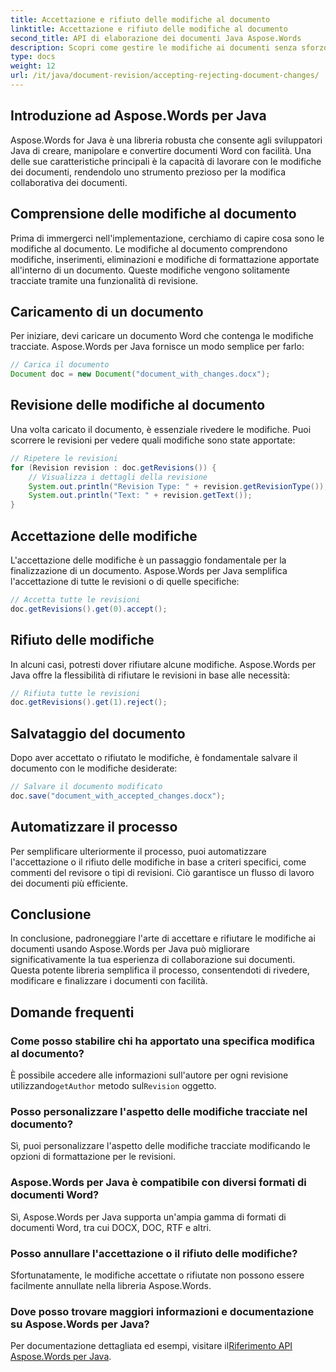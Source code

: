 ```yaml
---
title: Accettazione e rifiuto delle modifiche al documento
linktitle: Accettazione e rifiuto delle modifiche al documento
second_title: API di elaborazione dei documenti Java Aspose.Words
description: Scopri come gestire le modifiche ai documenti senza sforzo con Aspose.Words per Java. Accetta e rifiuta le revisioni senza problemi.
type: docs
weight: 12
url: /it/java/document-revision/accepting-rejecting-document-changes/
---
```


## Introduzione ad Aspose.Words per Java

Aspose.Words for Java è una libreria robusta che consente agli sviluppatori Java di creare, manipolare e convertire documenti Word con facilità. Una delle sue caratteristiche principali è la capacità di lavorare con le modifiche dei documenti, rendendolo uno strumento prezioso per la modifica collaborativa dei documenti.

## Comprensione delle modifiche al documento

Prima di immergerci nell'implementazione, cerchiamo di capire cosa sono le modifiche al documento. Le modifiche al documento comprendono modifiche, inserimenti, eliminazioni e modifiche di formattazione apportate all'interno di un documento. Queste modifiche vengono solitamente tracciate tramite una funzionalità di revisione.

## Caricamento di un documento

Per iniziare, devi caricare un documento Word che contenga le modifiche tracciate. Aspose.Words per Java fornisce un modo semplice per farlo:

```java
// Carica il documento
Document doc = new Document("document_with_changes.docx");
```

## Revisione delle modifiche al documento

Una volta caricato il documento, è essenziale rivedere le modifiche. Puoi scorrere le revisioni per vedere quali modifiche sono state apportate:

```java
// Ripetere le revisioni
for (Revision revision : doc.getRevisions()) {
    // Visualizza i dettagli della revisione
    System.out.println("Revision Type: " + revision.getRevisionType());
    System.out.println("Text: " + revision.getText());
}
```

## Accettazione delle modifiche

L'accettazione delle modifiche è un passaggio fondamentale per la finalizzazione di un documento. Aspose.Words per Java semplifica l'accettazione di tutte le revisioni o di quelle specifiche:

```java
// Accetta tutte le revisioni
doc.getRevisions().get(0).accept();
```

## Rifiuto delle modifiche

In alcuni casi, potresti dover rifiutare alcune modifiche. Aspose.Words per Java offre la flessibilità di rifiutare le revisioni in base alle necessità:

```java
// Rifiuta tutte le revisioni
doc.getRevisions().get(1).reject();
```

## Salvataggio del documento

Dopo aver accettato o rifiutato le modifiche, è fondamentale salvare il documento con le modifiche desiderate:

```java
// Salvare il documento modificato
doc.save("document_with_accepted_changes.docx");
```

## Automatizzare il processo

Per semplificare ulteriormente il processo, puoi automatizzare l'accettazione o il rifiuto delle modifiche in base a criteri specifici, come commenti del revisore o tipi di revisioni. Ciò garantisce un flusso di lavoro dei documenti più efficiente.

## Conclusione

In conclusione, padroneggiare l'arte di accettare e rifiutare le modifiche ai documenti usando Aspose.Words per Java può migliorare significativamente la tua esperienza di collaborazione sui documenti. Questa potente libreria semplifica il processo, consentendoti di rivedere, modificare e finalizzare i documenti con facilità.

## Domande frequenti

### Come posso stabilire chi ha apportato una specifica modifica al documento?

 È possibile accedere alle informazioni sull'autore per ogni revisione utilizzando`getAuthor` metodo sul`Revision` oggetto.

### Posso personalizzare l'aspetto delle modifiche tracciate nel documento?

Sì, puoi personalizzare l'aspetto delle modifiche tracciate modificando le opzioni di formattazione per le revisioni.

### Aspose.Words per Java è compatibile con diversi formati di documenti Word?

Sì, Aspose.Words per Java supporta un'ampia gamma di formati di documenti Word, tra cui DOCX, DOC, RTF e altri.

### Posso annullare l'accettazione o il rifiuto delle modifiche?

Sfortunatamente, le modifiche accettate o rifiutate non possono essere facilmente annullate nella libreria Aspose.Words.

### Dove posso trovare maggiori informazioni e documentazione su Aspose.Words per Java?

 Per documentazione dettagliata ed esempi, visitare il[Riferimento API Aspose.Words per Java](https://reference.aspose.com/words/java/).
